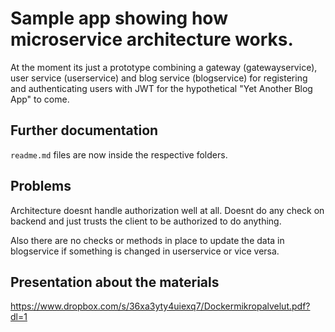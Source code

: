 # Sample app showing how microservice architecture works. 

At the moment its just a prototype combining a gateway (gatewayservice), user service (userservice) and blog service (blogservice) for registering and authenticating users with JWT for the hypothetical "Yet Another Blog App" to come. 
## Further documentation
`readme.md` files are now inside the respective folders. 

## Problems
Architecture doesnt handle authorization well at all. Doesnt do any check on backend and just trusts the client to be authorized to do anything.

Also there are no checks or methods in place to update the data in blogservice if something is changed in userservice or vice versa. 

## Presentation about the materials 
https://www.dropbox.com/s/36xa3yty4uiexq7/Dockermikropalvelut.pdf?dl=1 